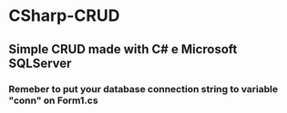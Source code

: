 # CSharp-CRUD

<h2>Simple CRUD made with C# e Microsoft SQLServer</h2>


<h3>Remeber to put your database connection string to variable "conn" on Form1.cs</h3>
<img href=https://user-images.githubusercontent.com/82846956/158025369-a83adc8a-0696-424f-a44a-227408a65ad3.png>
